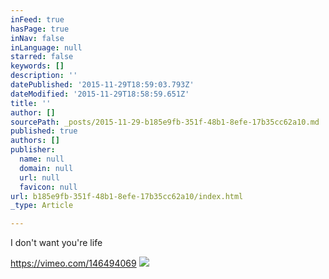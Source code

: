 ```yaml
---
inFeed: true
hasPage: true
inNav: false
inLanguage: null
starred: false
keywords: []
description: ''
datePublished: '2015-11-29T18:59:03.793Z'
dateModified: '2015-11-29T18:58:59.651Z'
title: ''
author: []
sourcePath: _posts/2015-11-29-b185e9fb-351f-48b1-8efe-17b35cc62a10.md
published: true
authors: []
publisher:
  name: null
  domain: null
  url: null
  favicon: null
url: b185e9fb-351f-48b1-8efe-17b35cc62a10/index.html
_type: Article

---
```

I don't want you're life

https://vimeo.com/146494069
![](https://the-grid-user-content.s3-us-west-2.amazonaws.com/86a39c42-0a45-4045-964c-14698af4254f.JPG)